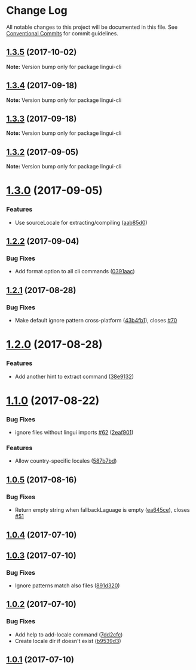 # Change Log

All notable changes to this project will be documented in this file.
See [Conventional Commits](https://conventionalcommits.org) for commit guidelines.

<a name="1.3.5"></a>
## [1.3.5](https://github.com/lingui/js-lingui/compare/lingui-cli@1.3.4...lingui-cli@1.3.5) (2017-10-02)




**Note:** Version bump only for package lingui-cli

<a name="1.3.4"></a>
## [1.3.4](https://github.com/lingui/js-lingui/compare/lingui-cli@1.3.3...lingui-cli@1.3.4) (2017-09-18)




**Note:** Version bump only for package lingui-cli

<a name="1.3.3"></a>
## [1.3.3](https://github.com/lingui/js-lingui/compare/lingui-cli@1.3.2...lingui-cli@1.3.3) (2017-09-18)




**Note:** Version bump only for package lingui-cli

<a name="1.3.2"></a>
## [1.3.2](https://github.com/lingui/js-lingui/compare/lingui-cli@1.3.1...lingui-cli@1.3.2) (2017-09-05)




**Note:** Version bump only for package lingui-cli

<a name="1.3.0"></a>
# [1.3.0](https://github.com/lingui/js-lingui/compare/lingui-cli@1.2.2...lingui-cli@1.3.0) (2017-09-05)


### Features

* Use sourceLocale for extracting/compiling ([aab85d0](https://github.com/lingui/js-lingui/commit/aab85d0))




<a name="1.2.2"></a>
## [1.2.2](https://github.com/lingui/js-lingui/compare/lingui-cli@1.2.1...lingui-cli@1.2.2) (2017-09-04)


### Bug Fixes

* Add format option to all cli commands ([0391aac](https://github.com/lingui/js-lingui/commit/0391aac))




<a name="1.2.1"></a>
## [1.2.1](https://github.com/lingui/js-lingui/compare/lingui-cli@1.2.0...lingui-cli@1.2.1) (2017-08-28)


### Bug Fixes

* Make default ignore pattern cross-platform ([43b4fb1](https://github.com/lingui/js-lingui/commit/43b4fb1)), closes [#70](https://github.com/lingui/js-lingui/issues/70)




<a name="1.2.0"></a>
# [1.2.0](https://github.com/lingui/js-lingui/compare/lingui-cli@1.2.0-3...lingui-cli@1.2.0) (2017-08-28)


### Features

* Add another hint to extract command ([38e9132](https://github.com/lingui/js-lingui/commit/38e9132))




<a name="1.1.0"></a>
# [1.1.0](https://github.com/lingui/js-lingui/compare/lingui-cli@1.0.5...lingui-cli@1.1.0) (2017-08-22)


### Bug Fixes

* ignore files without lingui imports [#62](https://github.com/lingui/js-lingui/issues/62) ([2eaf901](https://github.com/lingui/js-lingui/commit/2eaf901))


### Features

* Allow country-specific locales ([587b7bd](https://github.com/lingui/js-lingui/commit/587b7bd))




<a name="1.0.5"></a>
## [1.0.5](https://github.com/lingui/js-lingui/compare/lingui-cli@1.0.4...lingui-cli@1.0.5) (2017-08-16)


### Bug Fixes

* Return empty string when fallbackLaguage is empty ([ea645ce](https://github.com/lingui/js-lingui/commit/ea645ce)), closes [#51](https://github.com/lingui/js-lingui/issues/51)




<a name="1.0.4"></a>
## [1.0.4](https://github.com/lingui/js-lingui/compare/lingui-cli@1.0.3...lingui-cli@1.0.4) (2017-07-10)




<a name="1.0.3"></a>
## [1.0.3](https://github.com/lingui/js-lingui/compare/lingui-cli@1.0.2...lingui-cli@1.0.3) (2017-07-10)


### Bug Fixes

* Ignore patterns match also files ([891d320](https://github.com/lingui/js-lingui/commit/891d320))




<a name="1.0.2"></a>
## [1.0.2](https://github.com/lingui/js-lingui/compare/lingui-cli@1.0.1...lingui-cli@1.0.2) (2017-07-10)


### Bug Fixes

* Add help to add-locale command ([7dd2cfc](https://github.com/lingui/js-lingui/commit/7dd2cfc))
* Create locale dir if doesn't exist ([b9539d3](https://github.com/lingui/js-lingui/commit/b9539d3))




<a name="1.0.1"></a>
## [1.0.1](https://github.com/lingui/js-lingui/compare/lingui-cli@1.0.0...lingui-cli@1.0.1) (2017-07-10)

